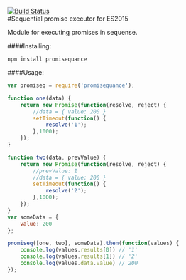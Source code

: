 [![Build Status](https://travis-ci.org/IliaIdakiev/promiseq.svg?branch=master)](https://travis-ci.org/IliaIdakiev/promiseq)<br>
#Sequential promise executor for ES2015

Module for executing promises in sequense.

####Installing:
```
npm install promisequance
```

####Usage:
```javascript
var promiseq = require('promisequance');

function one(data) {
    return new Promise(function(resolve, reject) {
        //data = { value: 200 }
        setTimeout(function() {
            resolve('1');
        },1000);
    });
}

function two(data, prevValue) {
    return new Promise(function(resolve, reject) {
        //prevValue: 1
        //data = { value: 200 }
        setTimeout(function() {
            resolve('2');
        },1000);
    });
}
var someData = {
    value: 200
};

promiseq([one, two], someData).then(function(values) {
    console.log(values.results[0]) // '1'
    console.log(values.results[1]) // '2'
    console.log(values.data.value) // 200
});
```
